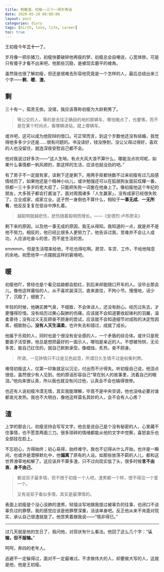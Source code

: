 ```yaml
---
title: 剩暖渣、初瘦——三十一周岁再话
date: 2020-05-20 00:00:00
layout: post
categories: diary
tags: [birth, love, life, career]
toc: true
---
```


王初瘦今年**三十一**了。

岁月像一把杀猪刀，初瘦快要破碎他再瘦的梦。初瘦总会自嘲说，心宽体胖。可是只有傻子才看不出来吧，他那些沉稳，是被现实磨平的棱角。

虽然我也很了解初瘦，但还是很难去形容他究竟是一个怎样的人，最后总结出来三个字——**剩**、**暖**、**渣**。

<!-- more -->

## 剩

<!-- 孙大剩 -->

三十有一，孤苦无依。没错，我应该尊称初瘦为大龄剩男了。

> 等公交的人，等的是去往正确目的地的那辆车，哪怕晚点了，也要等。而不是在某个时间点，看哪辆进站，就上哪辆车。

或许吧，这可以成为他狡辩的借口。可正常而言，到这个岁数他还没有结婚，我觉得他多多少少还是……很有问题的。书没读好，钱没挣到，没让父母过得好，喜欢的人也没留住，就连深夜安慰自己都不会。

他对我说过好多次——“这人生呐，有点大风大浪不算什么，哪能没点坎坷呢，如果什么事情都一帆风顺的，那这样的生活，应该也挺没劲的吧。”

有了房子不一定就有家，该剩下还是剩下。用两手抠都快数不过来初瘦有过几段感情经历了，如果他还是个精神小伙儿，或许勉强还可以在狐朋狗友面前炫耀一番，但都一三十多岁的老大叔了，只能把失败一词套在他身上了。像初瘦他这个年纪的朋友，大多孩子都会打酱油了。面对周围诸多「人生赢家」，没有成家已经很失败了。立业成家，成家立业。这孑然一身倒也不算什么，相较于**一事无成**、**一无所有**，他反反复复在低谷中挣扎着。

> 越聪明就越悲伤，悲伤随着聪明而增长。——《安德烈·卢布廖夫》

剩下来的原因，以及他一事无成的原因，我无从得知。我知道的一点，就是并不是他不努力。相反的，他已经比很多人更努力了。他告诉过我，苦难并不会让人成功，人应该吃奋斗的苦，而不是生活的苦。

emmmm，但是生活喂来给他，不吃也得吃啊。房贷、车贷、工作，不给他喘息的余地。祝愿他早一点摆脱这样的窘境吧。

## 暖

<!-- 像我这样的人 -->

初瘦他吖，曾经也是个看见姑娘都会脸红，到后来却能随口开车的人。没毕业那会儿，像他这样庸俗的人，从不喜欢装深沉，直来直往，不拘小节。慢慢地，话少了，沉稳了，细致了。

年轻的时候，他确实脾气臭，不细致，不会体谅人，还没有耐心。经历过失去，才更懂得珍惜。没有经历过撕心裂肺的伤痛，应该就不会知道要收起锋利的羽翼，温柔善待；没有过义无反顾奋不顾身的尝试，应该就不会知道细节对成败的决定性因素，细致耐心。**没有人天生温柔**，也许失去和错过，成就了成长。

他属于乐观的人，同时也是个很没有安全感的人，一个矛盾的综合体。或许只是死要面子活受罪，他总是想把最好的一面示人，哪怕是亲近的人。不想被怜悯，无论多苦，能自己扛住的，就自己默默承受。像蜡烛，炙热，奋不顾身。

> 所谓，一见钟情只不过是见色起意，所谓日久生情不过是权衡利弊。

难怪初瘦这人，仅第一印象就足以沉沦，付出而不计得失。听初瘦自己说，他泪点很低，虽然很少有人见到。他的原话形容自己“常在别人的故事里，流着自己的眼泪。”他向来很认真，所以我也就没有问过他，认真会不会也输得很惨。

也还有人说初瘦冷漠无情，其实我能理解，毕竟不是中央空调，他也没啥必要对谁都发光发热。我也不大明白，像他这样莫名其妙的人，会不会有人心疼？

## 渣

<!-- 浪子回头 -->

上学的那会儿，初瘦坚持会写写文字。他总是说自己是个没有秘密的人，心里藏不住事情，也不愿意两面三刀。很多琐碎的情绪都能从他的文字中觉察，喜怒哀乐也全部挂在脸上。

不忘初心，方得始终；初心易得，始终难守。我也不记得从什么开始，也许是一瞬间，也或许是潜移默化中，他**偏离**了原有的人设。如那些放荡不羁的人儿，都和这世界潦草地和解了。这应该并不算多渣，只不过向现实低了头，很多时候**言不由衷**，**身不由己**。

> 都说双子最多情，但不限于初瘦一个人吧，渣男都一个样，恨不得见一个爱一个。
>
> 又有说双子看似多情，其实是最薄情的。

表面上初瘦是个没心没肺的渣男，轻描淡写地跟我提过被辜负的往事，也闭口不谈辜负过的罪孽。我的感觉应该是他罪孽深重，活该单身吧。反正他从来不肯面对现实，承认自己很渣就是了。他苦笑着跟我说——“情非得已。”

---

过几天就是他的生日了，我问他，对现状有什么看法。他回了这么几个字：“**认输，但不服输。**”

呵呵，奔四的老年人。

逃避不一定躲得过，面对不一定最难过。不求做伟大的人，却要做大写的人，这就是他，他是王初瘦。
